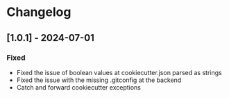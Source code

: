 # Changelog

## [1.0.1] - 2024-07-01

### Fixed

- Fixed the issue of boolean values at cookiecutter.json parsed as strings
- Fixed the issue with the missing .gitconfig at the backend
- Catch and forward cookiecutter exceptions